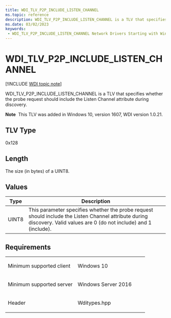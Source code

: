 ```yaml
---
title: WDI_TLV_P2P_INCLUDE_LISTEN_CHANNEL
ms.topic: reference
description: WDI_TLV_P2P_INCLUDE_LISTEN_CHANNEL is a TLV that specifies whether the probe request should include the Listen Channel attribute during discovery.
ms.date: 03/02/2023
keywords:
 - WDI_TLV_P2P_INCLUDE_LISTEN_CHANNEL Network Drivers Starting with Windows Vista
---
```


# WDI\_TLV\_P2P\_INCLUDE\_LISTEN\_CHANNEL

[!INCLUDE [WDI topic note](../includes/wdi-version-warning.md)]


WDI\_TLV\_P2P\_INCLUDE\_LISTEN\_CHANNEL is a TLV that specifies whether the probe request should include the Listen Channel attribute during discovery.

**Note**  This TLV was added in Windows 10, version 1607, WDI version 1.0.21.

 

## TLV Type


0x128

## Length


The size (in bytes) of a UINT8.

## Values


| Type  | Description                                                                                                                                                           |
|-------|-----------------------------------------------------------------------------------------------------------------------------------------------------------------------|
| UINT8 | This parameter specifies whether the probe request should include the Listen Channel attribute during discovery. Valid values are 0 (do not include) and 1 (include). |

 

## Requirements

<table>
<colgroup>
<col width="50%" />
<col width="50%" />
</colgroup>
<tbody>
<tr class="odd">
<td><p>Minimum supported client</p></td>
<td><p>Windows 10</p></td>
</tr>
<tr class="even">
<td><p>Minimum supported server</p></td>
<td><p>Windows Server 2016</p></td>
</tr>
<tr class="odd">
<td><p>Header</p></td>
<td>Wditypes.hpp</td>
</tr>
</tbody>
</table>

 

 




